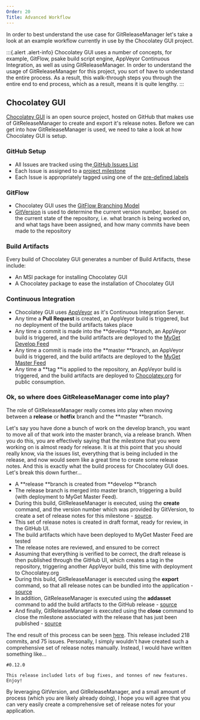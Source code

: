 ```yaml
---
Order: 20
Title: Advanced Workflow
---
```


In order to best understand the use case for GitReleaseManager let's take a look at an example workflow currently in use by the Chocolatey GUI project.

:::{.alert .alert-info}
Chocolatey GUI uses a number of concepts, for example, GitFlow, psake build script engine, AppVeyor Continuous Integration, as well as using GitReleaseManager.  In order to understand the usage of GitReleaseManager for this project, you sort of have to understand the entire process.  As a result, this walk-through steps you through the entire end to end process, which as a result, means it is quite lengthy.
:::

## Chocolatey GUI

[Chocolatey GUI](https://github.com/chocolatey/ChocolateyGUI) is an open source project, hosted on GitHub that makes use of GitReleaseManager to create and export it's release notes.  Before we can get into how GitReleaseManager is used, we need to take a look at how Chocolatey GUI is setup.

### GitHub Setup

* All Issues are tracked using the[ GitHub Issues List](https://github.com/chocolatey/ChocolateyGUI/issues)
* Each Issue is assigned to a [project milestone](https://github.com/chocolatey/ChocolateyGUI/milestones)
* Each Issue is appropriately tagged using one of the [pre-defined labels](https://github.com/chocolatey/ChocolateyGUI/labels)

### GitFlow

* Chocolatey GUI uses the [GitFlow Branching Model](http://nvie.com/posts/a-successful-git-branching-model/)
* [GitVersion](https://github.com/ParticularLabs/GitVersion) is used to determine the current version number, based on the current state of the repository, i.e. what branch is being worked on, and what tags have been assigned, and how many commits have been made to the repository

### Build Artifacts

Every build of Chocolatey GUI generates a number of Build Artifacts, these include:

* An MSI package for installing Chocolatey GUI
* A Chocolatey package to ease the installation of Chocolatey GUI

### Continuous Integration

* Chocolatey GUI uses [AppVeyor](http://www.appveyor.com/) as it's Continuous Integration Server.
* Any time a **Pull Request** is created, an AppVeyor build is triggered, but no deployment of the build artifacts takes place
* Any time a commit is made into the **develop **branch, an AppVeyor build is triggered, and the build artifacts are deployed to the [MyGet Develop Feed](https://www.myget.org/feed/Packages/ghrm_develop)
* Any time a commit is made into the **master **branch, an AppVeyor build is triggered, and the build artifacts are deployed to the [MyGet Master Feed](https://www.myget.org/feed/Packages/ghrm_master)
* Any time a **tag **is applied to the repository, an AppVeyor build is triggered, and the build artifacts are deployed to [Chocolatey.org](https://chocolatey.org/) for public consumption.

### Ok, so where does GitReleaseManager come into play?

The role of GitReleaseManager really comes into play when moving between a **release** or **hotfix** branch and the **master **branch.

Let's say you have done a bunch of work on the develop branch, you want to move all of that work into the master branch, via a release branch.  When you do this, you are effectively saying that the milestone that you were working on is almost ready for release.  It is at this point that you should really know, via the issues list, everything that is being included in the release, and now would seem like a great time to create some release notes.  And this is exactly what the build process for Chocolatey GUI does.  Let's break this down further...

* A **release **branch is created from **develop **branch
* The release branch is merged into master branch, triggering a build (with deployment to MyGet Master Feed).
* During this build, GitReleaseManager is executed, using the **create** command, and the version number which was provided by GitVersion, to create a set of release notes for this milestone - [source](https://github.com/chocolatey/ChocolateyGUI/blob/09b78495ebc9d334fedf351b021fd7e215c5cf87/BuildScripts/default.ps1#L687).
* This set of release notes is created in draft format, ready for review, in the GitHub UI.
* The build artifacts which have been deployed to MyGet Master Feed are tested
* The release notes are reviewed, and ensured to be correct
* Assuming that everything is verified to be correct, the draft release is then published through the GitHub UI, which creates a tag in the repository, triggering another AppVeyor build, this time with deployment to Chocolatey.org
* During this build, GitReleaseManager is executed using the **export** command, so that all release notes can be bundled into the application - [source](https://github.com/chocolatey/ChocolateyGUI/blob/09b78495ebc9d334fedf351b021fd7e215c5cf87/BuildScripts/default.ps1#L707)
* In addition, GitReleaseManager is executed using the **addasset** command to add the build artifacts to the GitHub release - [source](https://github.com/chocolatey/ChocolateyGUI/blob/09b78495ebc9d334fedf351b021fd7e215c5cf87/BuildScripts/default.ps1#L731)
* And finally, GitReleaseManager is executed using the **close** command to close the milestone associated with the release that has just been published - [source](https://github.com/chocolatey/ChocolateyGUI/blob/09b78495ebc9d334fedf351b021fd7e215c5cf87/BuildScripts/default.ps1#L753)

The end result of this process can be seen [here](https://github.com/chocolatey/ChocolateyGUI/releases/tag/0.12.0).  This release included 218 commits, and 75 issues.  Personally, I simply wouldn't have created such a comprehensive set of release notes manually.  Instead, I would have written something like...

```text
#0.12.0

This release included lots of bug fixes, and tonnes of new features.  Enjoy!
```

By leveraging GitVersion, and GitReleaseManager, and a small amount of process (which you are likely already doing), I hope you will agree that you can very easily create a comprehensive set of release notes for your application.

